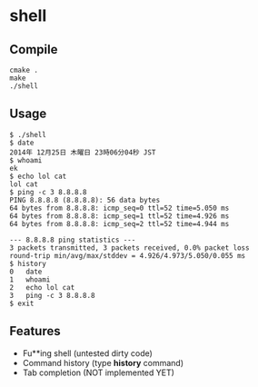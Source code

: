# shell

## Compile

    cmake .
    make
    ./shell

## Usage

    $ ./shell
    $ date
    2014年 12月25日 木曜日 23時06分04秒 JST
    $ whoami
    ek
    $ echo lol cat
    lol cat
    $ ping -c 3 8.8.8.8
    PING 8.8.8.8 (8.8.8.8): 56 data bytes
    64 bytes from 8.8.8.8: icmp_seq=0 ttl=52 time=5.050 ms
    64 bytes from 8.8.8.8: icmp_seq=1 ttl=52 time=4.926 ms
    64 bytes from 8.8.8.8: icmp_seq=2 ttl=52 time=4.944 ms
    
    --- 8.8.8.8 ping statistics ---
    3 packets transmitted, 3 packets received, 0.0% packet loss
    round-trip min/avg/max/stddev = 4.926/4.973/5.050/0.055 ms
    $ history
    0	date
    1	whoami
    2	echo lol cat
    3	ping -c 3 8.8.8.8
    $ exit

## Features

* Fu**ing shell (untested dirty code)
* Command history (type **history** command)
* Tab completion (NOT implemented YET)
